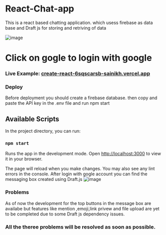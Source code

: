 # React-Chat-app

This is a react based chatting application. which usess firebase as data base and Draft js for storing and retriving of data 

![image](https://user-images.githubusercontent.com/47454954/171961550-a17b2200-d03f-4722-92c6-35e24b3eb52b.png)

# Click on gogle to login with google
### Live Example: [create-react-6sqscarsb-sainikh.vercel.app](https://create-react-6sqscarsb-sainikh.vercel.app/)


### Deploy 
 Before deployment you should create a firebase database. then copy and paste the API key in the .env file and run npm start 
## Available Scripts

In the project directory, you can run:

### `npm start`

Runs the app in the development mode. Open [http://localhost:3000](http://localhost:3000) to view it in your browser.

The page will reload when you make changes. You may also see any lint errors in the console.
After login with gogle account you can find the messaging box created using Draft.js
![image](https://user-images.githubusercontent.com/47454954/171960085-a512fda1-c1b9-415b-a50b-2cd2f075d87a.png)

### Problems
As of now the development for the top buttons in the message box are availabe but features like mention ,emoji,link privew and file upload are yet to be completed due to some Draft js dependency issues.

### All the theree problems will be resolved as soon as possible.


